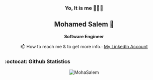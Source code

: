 <div align="center">
  
  ### Yo, It is me 👨🏽‍💻
 ## Mohamed Salem 🤝
 
 </div>

<div align="center"> 
  
  **Software Engineer**
  
</div>

<div align="center"> 

 📫 How to reach me & to get more info.:
[My LinkedIn Account](https://www.linkedin.com/in/moha-salem/)

</div> 


### :octocat: Github Statistics

<p align="center">
<img align="center" src="https://github-readme-stats.vercel.app/api?username=MohaSalem&show_icons=true&locale=en&theme=radical" alt="MohaSalem" />
</p>
